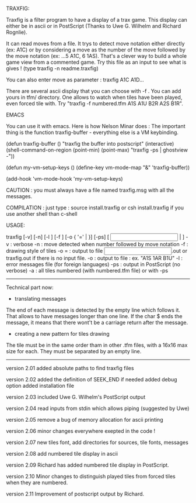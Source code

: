 TRAXFIG:

Traxfig is a filter program to have a display of a trax game. This display
can either be in ascii or in PostScript (Thanks to Uwe G. Wilhelm and
Richard Rognlie).

It can read moves from a file. It trys to detect move notation
either directly (ex: A1C) or by considering a move as the number of the move
followed by the move notation (ex: ...5 A1C, 6 1AS). That's a clever way to
build a whole game view from a commented game. Try this file as an input to
see what is gives ! (type traxfig -n readme.traxfig)

You can also enter move as parameter : traxfig A1C A1D...

There are several ascii display that you can choose with -f <name of tile font>.
You can add yours in tfm/ directory. One allows to watch when tiles have been
played, even forced tile with. Try "traxfig -f numbered.tfm A1S A1U B2R A2S B1R".

EMACS

You can use it with emacs. Here is how Nelson Minar does :
The important thing is the function traxfig-buffer - everything else is a
VM keybinding.

(defun traxfig-buffer ()
  "traxfig the buffer into postscript"
  (interactive)
  (shell-command-on-region (point-min) (point-max) 
	"traxfig -ps | ghostview -"))

(defun my-vm-setup-keys ()
  (define-key vm-mode-map "&" 'traxfig-buffer))

(add-hook 'vm-mode-hook 'my-vm-setup-keys)


CAUTION : you must always have a file named traxfig.msg with all the messages.

COMPILATION :
just type : source install.traxfig or csh install.traxfig if you use
another shell than c-shell


USAGE:

traxfig [-v] [-n] [-l <messages>] [-f <format>] [-o { '=' | <ouput file> }]
        [-ps] [ <input file> | <move sequence> ]
-v               : verbose
-n               : move detected when number followed by move notation
-f <format>      : drawing style of tiles
-o =             : output to file <input file name>.out or traxfig.out if
                   there is no input file.
-o <output file> : output to file <output file>
<move sequence>  : ex. "A1S 1AR B1U"
-l <message>     : error messages file (for foreign languages)
-ps              : output in PostScript (no verbose)
-a               : all tiles numbered (with numbered.tfm file) or with -ps

-------------------------------------------------------------------------------

Technical part now:

+ translating messages

The end of each message is detected by the empty line which follows it. That
allows to have messages longer than one line. If the char $ ends the message,
it means that there wont't be a carriage return after the message.

+ creating a new pattern for tiles drawing

The tile must be in the same order tham in other .tfm files, with a 16x16 max size
for each. They must be separated by an empty line.

------------------------------------------------------------------------
version 2.01
	added absolute paths to find traxfig files

version 2.02
	added the definition of SEEK_END if needed
	added debug option
	added installation file

version 2.03
	included Uwe G. Wilhelm's PostScript output

version 2.04
	read inputs from stdin which allows piping (suggested by Uwe)

version 2.05
	remove a bug of memory allocation for ascii printing

version 2.06
	minor changes everywhere exepted in the code !

version 2.07
	new tiles font, add directories for sources, tile fonts, messages

version 2.08
	add numbered tile display in ascii

version 2.09
	Richard has added numbered tile display in PostScript.

version 2.10
	Minor changes to distinguish played tiles from forced tiles when
	they are numbered.

version 2.11
	Improvement of postscript output by Richard.
